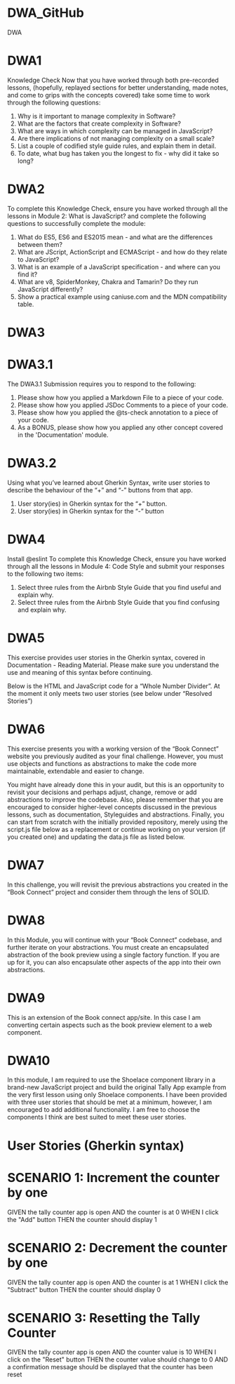 # DWA_GitHub
DWA

# DWA1
Knowledge Check
Now that you have worked through both pre-recorded lessons, (hopefully, replayed sections for better understanding, made notes, and come to grips with the concepts covered) take some time to work through the following questions:

1. Why is it important to manage complexity in Software?
2. What are the factors that create complexity in Software?
3. What are ways in which complexity can be managed in JavaScript?
4. Are there implications of not managing complexity on a small scale?
5. List a couple of codified style guide rules, and explain them in detail.
6. To date, what bug has taken you the longest to fix - why did it take so long?

# DWA2
To complete this Knowledge Check, ensure you have worked through all the lessons in Module 2: What is JavaScript? and complete the following questions to successfully complete the module:

1. What do ES5, ES6 and ES2015 mean - and what are the differences between them?
2. What are JScript, ActionScript and ECMAScript - and how do they relate to JavaScript?
3. What is an example of a JavaScript specification - and where can you find it?
4. What are v8, SpiderMonkey, Chakra and Tamarin? Do they run JavaScript differently?
5. Show a practical example using caniuse.com and the MDN compatibility table.

# DWA3
# DWA3.1
The DWA3.1 Submission requires you to respond to the following:

1. Please show how you applied a Markdown File to a piece of your code.
2. Please show how you applied JSDoc Comments to a piece of your code.
3. Please show how you applied the @ts-check annotation to a piece of your code.
4. As a BONUS, please show how you applied any other concept covered in the 'Documentation' module.

# DWA3.2
Using what you’ve learned about Gherkin Syntax, write user stories to describe the behaviour of the “+” and “-” buttons from that app.

1. User story(ies) in Gherkin syntax for the “+” button. 
2. User story(ies) in Gherkin syntax for the “-” button

# DWA4
Install @eslint
To complete this Knowledge Check, ensure you have worked through all the lessons in Module 4: Code Style and submit your responses to the following two items:

1. Select three rules from the Airbnb Style Guide that you find useful and explain why.
2. Select three rules from the Airbnb Style Guide that you find confusing and explain why.
# DWA5
This exercise provides user stories in the Gherkin syntax, covered in Documentation - Reading Material. Please make sure you understand the use and meaning of this syntax before continuing.

Below is the HTML and JavaScript code for a “Whole Number Divider”. At the moment it only meets two user stories (see below under “Resolved Stories”)

# DWA6
This exercise presents you with a working version of the “Book Connect” website you previously audited as your final challenge. However, you must use objects and functions as abstractions to make the code more maintainable, extendable and easier to change.

You might have already done this in your audit, but this is an opportunity to revisit your decisions and perhaps adjust, change, remove or add abstractions to improve the codebase. Also, please remember that you are encouraged to consider higher-level concepts discussed in the previous lessons, such as documentation, Styleguides and abstractions. Finally, you can start from scratch with the initially provided repository, merely using the script.js file below as a replacement or continue working on your version (if you created one) and updating the data.js file as listed below.

# DWA7 
In this challenge, you will revisit the previous abstractions you created in the “Book Connect” project and consider them through the lens of SOLID.
# DWA8 
In this Module, you will continue with your “Book Connect” codebase, and further iterate on your abstractions. You must create an encapsulated abstraction of the book preview using a single factory function. If you are up for it, you can also encapsulate other aspects of the app into their own abstractions.
# DWA9
This is an extension of the Book connect app/site. In this case I am converting certain aspects such as the book preview element to a web component.
# DWA10
In this module, I am required to use the Shoelace component library in a brand-new JavaScript project and build the original Tally App example from the very first lesson using only Shoelace components. I have been provided with three user stories that should be met at a minimum, however, I am encouraged to add additional functionality. I am free to choose the components I think are best suited to meet these user stories.

# User Stories (Gherkin syntax)
# SCENARIO 1: Increment the counter by one
 GIVEN the tally counter app is open
 AND the counter is at 0
 WHEN I click the "Add" button
 THEN the counter should display 1
# SCENARIO 2: Decrement the counter by one
 GIVEN the tally counter app is open
 AND the counter is at 1
 WHEN I click the "Subtract" button
 THEN the counter should display 0
# SCENARIO 3: Resetting the Tally Counter
 GIVEN the tally counter app is open
 AND the counter value is 10
 WHEN I click on the "Reset" button
 THEN the counter value should change to 0
 AND a confirmation message should be displayed that the counter has been reset